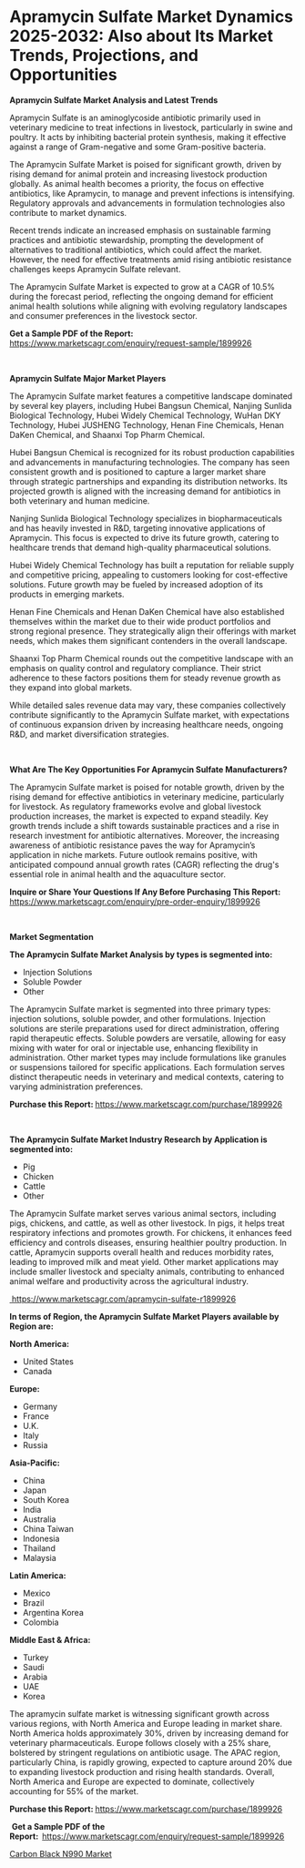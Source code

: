 <p><h1>Apramycin Sulfate Market Dynamics 2025-2032: Also about Its Market Trends, Projections, and Opportunities</h1></p><p><strong>Apramycin Sulfate Market Analysis and Latest Trends</strong></p>
<p><p>Apramycin Sulfate is an aminoglycoside antibiotic primarily used in veterinary medicine to treat infections in livestock, particularly in swine and poultry. It acts by inhibiting bacterial protein synthesis, making it effective against a range of Gram-negative and some Gram-positive bacteria. </p><p>The Apramycin Sulfate Market is poised for significant growth, driven by rising demand for animal protein and increasing livestock production globally. As animal health becomes a priority, the focus on effective antibiotics, like Apramycin, to manage and prevent infections is intensifying. Regulatory approvals and advancements in formulation technologies also contribute to market dynamics.</p><p>Recent trends indicate an increased emphasis on sustainable farming practices and antibiotic stewardship, prompting the development of alternatives to traditional antibiotics, which could affect the market. However, the need for effective treatments amid rising antibiotic resistance challenges keeps Apramycin Sulfate relevant. </p><p>The Apramycin Sulfate Market is expected to grow at a CAGR of 10.5% during the forecast period, reflecting the ongoing demand for efficient animal health solutions while aligning with evolving regulatory landscapes and consumer preferences in the livestock sector.</p></p>
<p><strong>Get a Sample PDF of the Report:&nbsp;</strong> <a href="https://www.marketscagr.com/enquiry/request-sample/1899926?utm_campaign=2882&utm_medium=2&utm_source=Github&utm_content=ia&utm_term=02042025&utm_id=apramycin-sulfate">https://www.marketscagr.com/enquiry/request-sample/1899926</a></p>
<p>&nbsp;</p>
<p><strong>Apramycin Sulfate Major Market Players</strong></p>
<p><p>The Apramycin Sulfate market features a competitive landscape dominated by several key players, including Hubei Bangsun Chemical, Nanjing Sunlida Biological Technology, Hubei Widely Chemical Technology, WuHan DKY Technology, Hubei JUSHENG Technology, Henan Fine Chemicals, Henan DaKen Chemical, and Shaanxi Top Pharm Chemical.</p><p>Hubei Bangsun Chemical is recognized for its robust production capabilities and advancements in manufacturing technologies. The company has seen consistent growth and is positioned to capture a larger market share through strategic partnerships and expanding its distribution networks. Its projected growth is aligned with the increasing demand for antibiotics in both veterinary and human medicine.</p><p>Nanjing Sunlida Biological Technology specializes in biopharmaceuticals and has heavily invested in R&D, targeting innovative applications of Apramycin. This focus is expected to drive its future growth, catering to healthcare trends that demand high-quality pharmaceutical solutions.</p><p>Hubei Widely Chemical Technology has built a reputation for reliable supply and competitive pricing, appealing to customers looking for cost-effective solutions. Future growth may be fueled by increased adoption of its products in emerging markets.</p><p>Henan Fine Chemicals and Henan DaKen Chemical have also established themselves within the market due to their wide product portfolios and strong regional presence. They strategically align their offerings with market needs, which makes them significant contenders in the overall landscape.</p><p>Shaanxi Top Pharm Chemical rounds out the competitive landscape with an emphasis on quality control and regulatory compliance. Their strict adherence to these factors positions them for steady revenue growth as they expand into global markets.</p><p>While detailed sales revenue data may vary, these companies collectively contribute significantly to the Apramycin Sulfate market, with expectations of continuous expansion driven by increasing healthcare needs, ongoing R&D, and market diversification strategies.</p></p>
<p>&nbsp;</p>
<p><strong>What Are The Key Opportunities For Apramycin Sulfate Manufacturers?</strong></p>
<p><p>The Apramycin Sulfate market is poised for notable growth, driven by the rising demand for effective antibiotics in veterinary medicine, particularly for livestock. As regulatory frameworks evolve and global livestock production increases, the market is expected to expand steadily. Key growth trends include a shift towards sustainable practices and a rise in research investment for antibiotic alternatives. Moreover, the increasing awareness of antibiotic resistance paves the way for Apramycin’s application in niche markets. Future outlook remains positive, with anticipated compound annual growth rates (CAGR) reflecting the drug's essential role in animal health and the aquaculture sector.</p></p>
<p><strong>Inquire or Share Your Questions If Any Before Purchasing This Report:</strong> <a href="https://www.marketscagr.com/enquiry/pre-order-enquiry/1899926?utm_campaign=2882&utm_medium=2&utm_source=Github&utm_content=ia&utm_term=02042025&utm_id=apramycin-sulfate">https://www.marketscagr.com/enquiry/pre-order-enquiry/1899926</a></p>
<p>&nbsp;</p>
<p><strong>Market Segmentation</strong></p>
<p><strong>The Apramycin Sulfate Market Analysis by types is segmented into:</strong></p>
<p><ul><li>Injection Solutions</li><li>Soluble Powder</li><li>Other</li></ul></p>
<p><p>The Apramycin Sulfate market is segmented into three primary types: injection solutions, soluble powder, and other formulations. Injection solutions are sterile preparations used for direct administration, offering rapid therapeutic effects. Soluble powders are versatile, allowing for easy mixing with water for oral or injectable use, enhancing flexibility in administration. Other market types may include formulations like granules or suspensions tailored for specific applications. Each formulation serves distinct therapeutic needs in veterinary and medical contexts, catering to varying administration preferences.</p></p>
<p><strong>Purchase this Report:&nbsp;</strong><a href="https://www.marketscagr.com/purchase/1899926?utm_campaign=2882&utm_medium=2&utm_source=Github&utm_content=ia&utm_term=02042025&utm_id=apramycin-sulfate">https://www.marketscagr.com/purchase/1899926</a></p>
<p>&nbsp;</p>
<p><strong>The Apramycin Sulfate Market Industry Research by Application is segmented into:</strong></p>
<p><ul><li>Pig</li><li>Chicken</li><li>Cattle</li><li>Other</li></ul></p>
<p><p>The Apramycin Sulfate market serves various animal sectors, including pigs, chickens, and cattle, as well as other livestock. In pigs, it helps treat respiratory infections and promotes growth. For chickens, it enhances feed efficiency and controls diseases, ensuring healthier poultry production. In cattle, Apramycin supports overall health and reduces morbidity rates, leading to improved milk and meat yield. Other market applications may include smaller livestock and specialty animals, contributing to enhanced animal welfare and productivity across the agricultural industry.</p></p>
<p><a href="https://www.marketscagr.com/apramycin-sulfate-r1899926?utm_campaign=2882&utm_medium=2&utm_source=Github&utm_content=ia&utm_term=02042025&utm_id=apramycin-sulfate">&nbsp;https://www.marketscagr.com/apramycin-sulfate-r1899926</a></p>
<p><strong>In terms of Region, the Apramycin Sulfate Market Players available by Region are:</strong></p>
<p>
    <p> <strong> North America: </strong>
        <ul>
            <li>United States</li>
            <li>Canada</li>
        </ul>
        </p> 
    <p> <strong> Europe: </strong>
        <ul>
            <li>Germany</li>
            <li>France</li>
            <li>U.K.</li>
            <li>Italy</li>
            <li>Russia</li>
        </ul>
        </p> 
    <p> <strong> Asia-Pacific: </strong>
        <ul>
            <li>China</li>
            <li>Japan</li>
            <li>South Korea</li>
            <li>India</li>
            <li>Australia</li>
            <li>China Taiwan</li>
            <li>Indonesia</li>
            <li>Thailand</li>
            <li>Malaysia</li>
        </ul>
        </p> 
    <p> <strong> Latin America: </strong>
        <ul>
            <li>Mexico</li>
            <li>Brazil</li>
            <li>Argentina Korea</li>
            <li>Colombia</li>
        </ul>
        </p> 
    <p> <strong> Middle East & Africa: </strong>
        <ul>
            <li>Turkey</li>
            <li>Saudi</li>
            <li>Arabia</li>
            <li>UAE</li>
            <li>Korea</li>
        </ul>
    </p>
    </p>
<p><p>The apramycin sulfate market is witnessing significant growth across various regions, with North America and Europe leading in market share. North America holds approximately 30%, driven by increasing demand for veterinary pharmaceuticals. Europe follows closely with a 25% share, bolstered by stringent regulations on antibiotic usage. The APAC region, particularly China, is rapidly growing, expected to capture around 20% due to expanding livestock production and rising health standards. Overall, North America and Europe are expected to dominate, collectively accounting for 55% of the market.</p></p>
<p><strong>Purchase this Report: </strong><a href="https://www.marketscagr.com/purchase/1899926?utm_campaign=2882&utm_medium=2&utm_source=Github&utm_content=ia&utm_term=02042025&utm_id=apramycin-sulfate">https://www.marketscagr.com/purchase/1899926</a></p>
<p>&nbsp;<strong>Get a Sample PDF of the Report:&nbsp;&nbsp;</strong><a href="https://www.marketscagr.com/enquiry/request-sample/1899926?utm_campaign=2882&utm_medium=2&utm_source=Github&utm_content=ia&utm_term=02042025&utm_id=apramycin-sulfate">https://www.marketscagr.com/enquiry/request-sample/1899926</a></p>
<p><strong></strong></p>
<p><p><a href="https://github.com/carendesrochers299/Market-Research-Report-List-1/blob/main/carbon-black-n990-market.md?utm_campaign=2882&utm_medium=2&utm_source=Github&utm_content=ia&utm_term=02042025&utm_id=apramycin-sulfate">Carbon Black N990 Market</a></p></p>